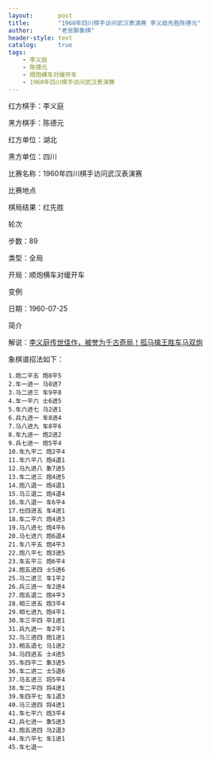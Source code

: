 ```yaml
---
layout:       post
title:        "1960年四川棋手访问武汉表演赛 李义庭先胜陈德元"
author:       "老张聊象棋"
header-style: text
catalog:      true
tags:
    - 李义庭
    - 陈德元
    - 顺炮横车对缓开车
    - 1960年四川棋手访问武汉表演赛
---
```

红方棋手：李义庭

黑方棋手：陈德元

红方单位：湖北

黑方单位：四川

比赛名称：1960年四川棋手访问武汉表演赛

比赛地点

棋局结果：红先胜

轮次

步数：89

类型：全局

开局：顺炮横车对缓开车

变例

日期：1960-07-25

简介

解说：[李义庭传世佳作，被誉为千古奇局！孤马擒王胜车马双炮](https://youtu.be/PEcVftZO4mE)

象棋谱招法如下：
```
1.炮二平五 炮8平5
2.车一进一 马8进7
3.马二进三 车9平8
4.车一平六 士6进5
5.车六进七 马2进1
6.兵九进一 车8进4
7.马八进九 车8平6
8.车九进一 炮2进2
9.兵七进一 炮5平4
10.车九平二 炮2平4
11.车六平八 炮4退1
12.马九进八 象7进5
13.车二进三 炮4进5
14.炮八退一 炮4退1
15.马三退二 炮4退4
16.车八退一 车6平4
17.仕四进五 车4进1
18.车二平六 炮4进3
19.马八进七 炮4平6
20.马七进六 炮6退4
21.车八平五 炮4平3
22.炮八平七 炮3进5
23.车五平三 炮6平4
24.炮五进四 士5进6
25.马二进三 车1平2
26.兵三进一 车2进4
27.炮五退二 炮4平3
28.相三进五 炮3平4
29.相七进九 炮4平1
30.车三平四 卒1进1
31.兵九进一 车2平1
32.马三进四 炮1进1
33.相五退七 马1进2
34.马四进五 士4进5
35.车四平二 象3进5
36.车二进二 士5退6
37.马五进三 将5平4
38.车二平四 将4进1
39.车四平七 车1退3
40.马三进四 将4进1
41.车七平六 炮3平4
42.兵七进一 象5进3
43.炮五进四 马2退3
44.车六平七 车1进1
45.车七退一
```
